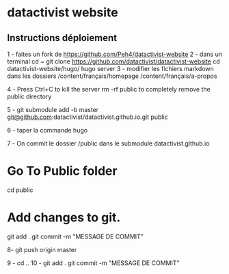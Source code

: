 # datactivist website


## Instructions déploiement

1 - faites un fork de https://github.com/Peh4/datactivist-website
2 - dans un terminal
cd ~
git clone https://github.com/datactivist/datactivist-website
cd datactivist-website/hugo/
hugo server
3 - modifier les fichiers markdown dans les dossiers
/content/français/homepage
/content/français/a-propos

4 -
Press Ctrl+C to kill the server
rm -rf public to completely remove the public directory

5 -
git submodule add -b master git@github.com:datactivist/datactivist.github.io.git public

6 - taper la commande
hugo

7 - On commit le dossier /public dans le submodule datactivist.github.io
# Go To Public folder
cd public
# Add changes to git.
git add .
git commit -m "MESSAGE DE COMMIT"

8-
git push origin master

9 - cd ..
10 -
git add .
git commit -m "MESSAGE DE COMMIT"
